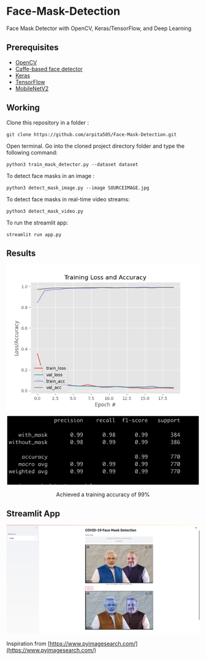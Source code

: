 # Face-Mask-Detection

Face Mask Detector with OpenCV, Keras/TensorFlow, and Deep Learning

## Prerequisites

- [OpenCV](https://opencv.org/)
- [Caffe-based face detector](https://caffe.berkeleyvision.org/)
- [Keras](https://keras.io/)
- [TensorFlow](https://www.tensorflow.org/)
- [MobileNetV2](https://arxiv.org/abs/1801.04381)

## Working

Clone this repository in a folder :
    
    git clone https://github.com/arpita505/Face-Mask-Detection.git
    
Open terminal. Go into the cloned project directory folder and type the following command:

    python3 train_mask_detector.py --dataset dataset

To detect face masks in an image : 

    python3 detect_mask_image.py --image SOURCEIMAGE.jpg

To detect face masks in real-time video streams:

    python3 detect_mask_video.py 

To run the streamlit app:

    streamlit run app.py

## Results

<p align="center">
  <img src="plot.png">
</p>

<p align="center">
  <img src="readme_images/stats.png" width= "500">
</p>
<p align="center">Achieved a training accuracy of 99%</p>

## Streamlit App

<p align="center">
  <img src="readme_images/streamlit.png" width= "800">
</p>



Inspiration from [https://www.pyimagesearch.com/](https://www.pyimagesearch.com/)
